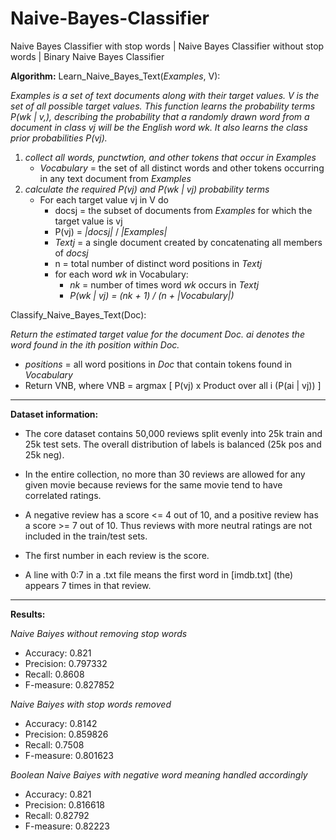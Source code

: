 # Naive-Bayes-Classifier
Naive Bayes Classifier with stop words | Naive Bayes Classifier without stop words | Binary Naive Bayes Classifier

**Algorithm:**
Learn_Naive_Bayes_Text(*Examples*, V):

*Examples is a set of text documents along with their target values. V is the set of all possible target values. This function learns the probability terms P(wk | v,), describing the probability that a randomly drawn word from a document in class vj will be the English word wk. It also learns the class prior probabilities P(vj).*

1. *collect all words, punctwtion, and other tokens that occur in Examples*
    * *Vocabulary* = the set of all distinct words and other tokens occurring in any text document
from *Examples*
1. *calculate the required P(vj) and P(wk | vj) probability terms*
    * For each target value vj in V do
      * docsj = the subset of documents from *Examples* for which the target value is vj
      * P(vj) = *|docsj|* / *|Examples|*
      * *Textj* = a single document created by concatenating all members of *docsj*
      * n = total number of distinct word positions in *Textj*
      * for each word *wk* in Vocabulary:
          * *nk* = number of times word *wk* occurs in *Textj*
          * *P(wk | vj) =  (nk + 1) / (n + |Vocabulary|)*

Classify_Naive_Bayes_Text(Doc):

*Return the estimated target value for the document Doc. ai denotes the word found in the ith position within Doc.*
    
  * *positions* = all word positions in *Doc* that contain tokens found in *Vocabulary*
  * Return VNB, where VNB = argmax [ P(vj) x Product over all i (P(ai | vj)) ]

****
**Dataset information:**
* The core dataset contains 50,000 reviews split evenly into 25k train and 25k test sets. The overall distribution of labels is balanced (25k pos and 25k neg).

* In the entire collection, no more than 30 reviews are allowed for any given movie because reviews for the same movie tend to have correlated ratings.

* A negative review has a score <= 4 out of 10, and a positive review has a score >= 7 out of 10. Thus reviews with more neutral ratings are not included in the train/test sets.

* The first number in each review is the score.

* A line with 0:7 in a .txt file means the first word in [imdb.txt] (the) appears 7 times in that review.

****

**Results:**

*Naive Baiyes without removing stop words*
* Accuracy: 0.821
* Precision: 0.797332
* Recall: 0.8608
* F-measure: 0.827852

*Naive Baiyes with stop words removed*
* Accuracy: 0.8142
* Precision: 0.859826
* Recall: 0.7508
* F-measure: 0.801623

*Boolean Naive Baiyes with negative word meaning handled accordingly*
* Accuracy: 0.821
* Precision: 0.816618
* Recall: 0.82792
* F-measure: 0.82223
